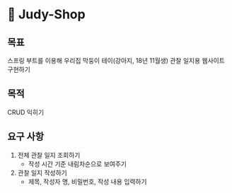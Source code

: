 # 🌿 Judy-Shop
## **목표**

스프링 부트를 이용해 우리집 막둥이 테이(강아지, 18년 11월생) 관찰 일지용 웹사이트 구현하기

## 목적

CRUD 익히기

## 요구 사항

1. 전체 관찰 일지 조회하기 
    - 작성 시간 기준 내림차순으로 보여주기
2. 관찰 일지 작성하기
    - 제목, 작성자 명, 비밀번호, 작성 내용 입력하기
